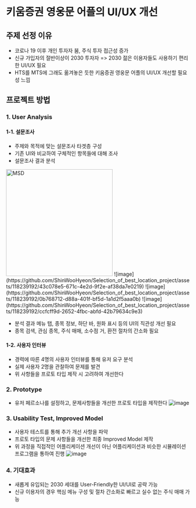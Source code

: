 # 키움증권 영웅문 어플의 UI/UX 개선

## 주제 선정 이유
- 코로나 19 이후 개인 투자자 붐, 주식 투자 접근성 증가
- 신규 가입자의 절반이상이 2030 투자자 => 2030 젊은 이용자들도 사용하기 편리한 UI/UX 필요
- HTS를 MTS에 그래도 옮겨놓은 듯한 키움증권 영웅문 어플의 UI/UX 개선할 필요성 느낌

## 프로젝트 방법
### **1. User Analysis**
#### 1-1. 설문조사
- 주제와 목적에 맞는 설문조사 타겟층 구성
- 기존 UI와 비교하여 구체적인 항목들에 대해 조사
- 설문조사 결과 분석
<img width="292" alt="MSD" src= "https://github.com/ShinWooHyeon/Selection_of_best_location_project/assets/118239192/43c078e5-671c-4e2d-9f2e-af38da7e0219">
![image](https://github.com/ShinWooHyeon/Selection_of_best_location_project/assets/118239192/43c078e5-671c-4e2d-9f2e-af38da7e0219)
![image](https://github.com/ShinWooHyeon/Selection_of_best_location_project/assets/118239192/0b768712-d88a-401f-bf5d-1a1d2f5aaa0b)
![image](https://github.com/ShinWooHyeon/Selection_of_best_location_project/assets/118239192/ccfcff9d-2652-4fbc-abfd-42b79634c9e3)

- 분석 결과 메뉴 탭, 종목 정보, 하단 바, 원화 표시 등의 UI의 직관성 개선 필요
- 종목 검색, 관심 종목, 주식 매매, 소수점 거, 환전 절차의 간소화 필요
#### 1-2. 사용자 인터뷰
- 경력에 따른 4명의 사용자 인터뷰를 통해 유저 요구 분석
- 실제 사용자 2명을 관찰하여 문제를 발견
- 위 사항들을 프로토 타입 제작 시 고려하여 개선한다

### 2. Prototype
- 유저 페르소나를 설정하고, 문제사항들을 개선한 프로토 타입을 제작한다
![image](https://github.com/ShinWooHyeon/Selection_of_best_location_project/assets/118239192/eddc3dbc-8462-43f3-b58d-fd3672ae16eb)

### 3. Usability Test, Improved Model
- 사용자 테스트를 통해 추가 개선 사항을 파악
- 프로토 타입의 문제 사항들을 개선한 최종 Improved Model 제작
- 위 과정을 직접적인 어플리케이션 개선이 아닌 어플리케이션과 비슷한 시뮬레이션 프로그램을 통하여 진행
![image](https://github.com/ShinWooHyeon/Selection_of_best_location_project/assets/118239192/3d196bad-9a38-40cc-ad5a-b33213d1745e)

### 4. 기대효과
- 새롭게 유입되는 2030 세대를 User-Friendly한 UI/UI로 공략 가능
- 신규 이용자의 경우 핵심 메뉴 구성 및 절차 간소화로 빠르고 실수 없는 주식 매매 가능
